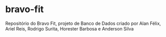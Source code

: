 # bravo-fit
Repositório do Bravo Fit, projeto de Banco de Dados criado por Alan Félix, Ariel Reis, Rodrigo Surita, Horester Barbosa e Anderson Silva
